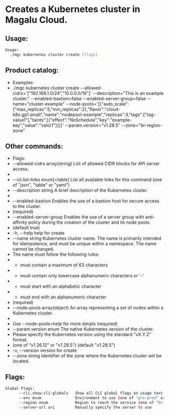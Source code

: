 # Creates a Kubernetes cluster in Magalu Cloud.

## Usage:
```bash
Usage:
  ./mgc kubernetes cluster create [flags]
```

## Product catalog:
- Examples:
- ./mgc kubernetes cluster create --allowed-cidrs='["192.168.1.0/24","10.0.0.0/16"]' --description="This is an example cluster." --enabled-bastion=false --enabled-server-group=false --name="cluster-example" --node-pools='[{"auto_scale":{"max_replicas":5,"min_replicas":2},"flavor":"cloud-k8s.gp1.small","name":"nodepool-example","replicas":3,"tags":["tag-value1"],"taints":[{"effect":"NoSchedule","key":"example-key","value":"valor1"}]}]' --param.version="v1.28.5" --zone="br-region-zone"

## Other commands:
- Flags:
- --allowed-cidrs array(string)   List of allowed CIDR blocks for API server access.
- 
- --cli.list-links enum[=table]   List all available links for this command (one of "json", "table" or "yaml")
- --description string            A brief description of the Kubernetes cluster.
- 
- --enabled-bastion               Enables the use of a bastion host for secure access to the cluster.
- (required)
- --enabled-server-group          Enables the use of a server group with anti-affinity policy during the creation of the cluster and its node pools.
- (default true)
- -h, --help                          help for create
- --name string                   Kubernetes cluster name. The name is primarily intended for idempotence, and must be unique within a namespace. The name cannot be changed.
- The name must follow the following rules:
- - must contain a maximum of 63 characters
- - must contain only lowercase alphanumeric characters or '-'
- - must start with an alphabetic character
- - must end with an alphanumeric character
- (required)
- --node-pools array(object)      An array representing a set of nodes within a Kubernetes cluster.
- 
- Use --node-pools=help for more details (required)
- --param.version enum            The native Kubernetes version of the cluster.
- Please specify the Kubernetes version using the standard "vX.Y.Z" format.
- (one of "v1.26.12" or "v1.28.5") (default "v1.28.5")
- -v, --version                       version for create
- --zone string                   Identifier of the zone where the Kubernetes cluster will be located.

## Flags:
```bash
Global Flags:
      --cli.show-cli-globals   Show all CLI global flags on usage text
      --env enum               Environment to use (one of "pre-prod" or "prod") (default "prod")
      --region enum            Region to reach the service (one of "br-mgl1", "br-ne1" or "br-se1") (default "br-se1")
      --server-url uri         Manually specify the server to use
```


